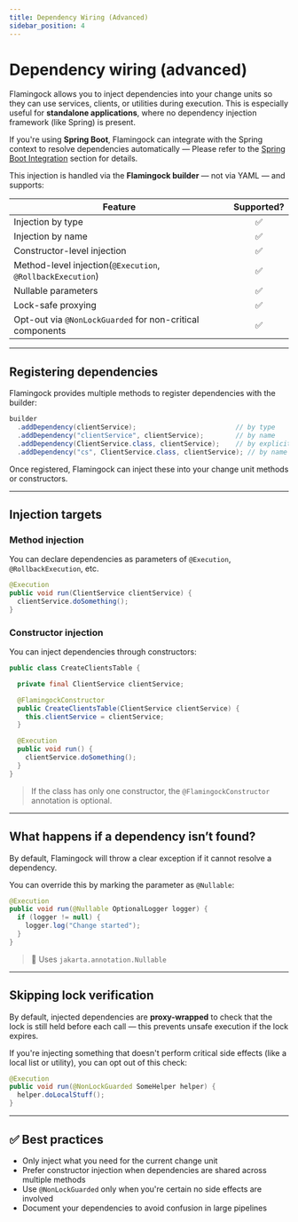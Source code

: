 ```yaml
---
title: Dependency Wiring (Advanced)
sidebar_position: 4
---
```


# Dependency wiring (advanced)

Flamingock allows you to inject dependencies into your change units so they can use services, clients, or utilities during execution. This is especially useful for **standalone applications**, where no dependency injection framework (like Spring) is present.

If you're using **Spring Boot**, Flamingock can integrate with the Spring context to resolve dependencies automatically — Please refer to the [Spring Boot Integration](/docs/springboot-integration) section for details.

This injection is handled via the **Flamingock builder** — not via YAML — and supports:

| Feature                                                    |  Supported?  |
|------------------------------------------------------------|:------------:|
| Injection by type                                          |      ✅       |
| Injection by name                                          |      ✅       |
| Constructor-level injection                                |      ✅       |
| Method-level injection(`@Execution`, `@RollbackExecution`) |      ✅       |
| Nullable parameters                                        |      ✅       |
| Lock-safe proxying                                         |      ✅       |
| Opt-out via `@NonLockGuarded` for non-critical components  |      ✅       |

---

## Registering dependencies

Flamingock provides multiple methods to register dependencies with the builder:

```java
builder
  .addDependency(clientService);                         // by type
  .addDependency("clientService", clientService);        // by name
  .addDependency(ClientService.class, clientService);    // by explicit type
  .addDependency("cs", ClientService.class, clientService); // by name and type
```

Once registered, Flamingock can inject these into your change unit methods or constructors.

---

## Injection targets

### Method injection

You can declare dependencies as parameters of `@Execution`, `@RollbackExecution`, etc.

```java
@Execution
public void run(ClientService clientService) {
  clientService.doSomething();
}
```

### Constructor injection

You can inject dependencies through constructors:

```java
public class CreateClientsTable {

  private final ClientService clientService;

  @FlamingockConstructor
  public CreateClientsTable(ClientService clientService) {
    this.clientService = clientService;
  }

  @Execution
  public void run() {
    clientService.doSomething();
  }
}
```

> If the class has only one constructor, the `@FlamingockConstructor` annotation is optional.

---

## What happens if a dependency isn’t found?

By default, Flamingock will throw a clear exception if it cannot resolve a dependency.

You can override this by marking the parameter as `@Nullable`:

```java
@Execution
public void run(@Nullable OptionalLogger logger) {
  if (logger != null) {
    logger.log("Change started");
  }
}
```

> :pushpin: Uses `jakarta.annotation.Nullable`

---

## Skipping lock verification

By default, injected dependencies are **proxy-wrapped** to check that the lock is still held before each call — this prevents unsafe execution if the lock expires.

If you're injecting something that doesn't perform critical side effects (like a local list or utility), you can opt out of this check:

```java
@Execution
public void run(@NonLockGuarded SomeHelper helper) {
  helper.doLocalStuff();
}
```
---

## :white_check_mark: Best practices

- Only inject what you need for the current change unit
- Prefer constructor injection when dependencies are shared across multiple methods
- Use `@NonLockGuarded` only when you're certain no side effects are involved
- Document your dependencies to avoid confusion in large pipelines

